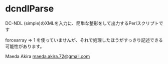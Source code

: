 # dcndlParse

DC-NDL (simple)のXMLを入力に、簡単な整形をして出力するPerlスクリプトです

forcearray => 1 を使っていませんが、それで処理したほうがすっきり記述できる可能性があります。

Maeda Akira
maeda.akira.72@gmail.com
